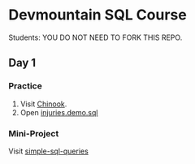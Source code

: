 # Devmountain SQL Course

Students: YOU DO NOT NEED TO FORK THIS REPO.

## Day 1

### Practice

1. Visit [Chinook](http://jxs.me/chinook-web/).
2. Open [injuries.demo.sql](https://github.com/kendagriff/sql-course/blob/master/injuries.demo.sql)

### Mini-Project

Visit [simple-sql-queries](https://github.com/devmountain/simple-sql-queries)
